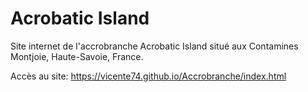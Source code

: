 # Acrobatic Island
Site internet de l'accrobranche Acrobatic Island situé aux Contamines Montjoie, Haute-Savoie, France.

Accès au site: https://vicente74.github.io/Accrobranche/index.html
